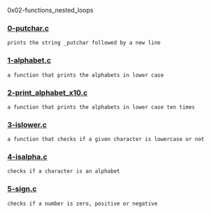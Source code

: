 0x02-functions_nested_loops


### [0-putchar.c](./0-putchar.c)
```
prints the string _putchar followed by a new line
```


### [1-alphabet.c](./1-alphabet.c)
```
a function that prints the alphabets in lower case
```


### [2-print_alphabet_x10.c](./2-print_alphabet_x10.c)
```
a function that prints the alphabets in lower case ten times
```


### [3-islower.c](./3-islower.c)
```
a function that checks if a given character is lowercase or not
```


### [4-isalpha.c](./4-isalpha.c)
```
checks if a character is an alphabet
```


### [5-sign.c](./5-sign.c)
```
checks if a number is zero, positive or negative
```

